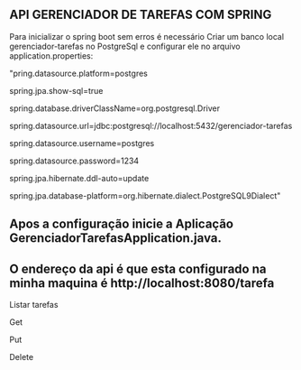 ## API GERENCIADOR DE TAREFAS COM SPRING 

Para inicializar o spring boot sem erros é necessário Criar um banco local gerenciador-tarefas
no PostgreSql e configurar ele no arquivo application.properties: 


"pring.datasource.platform=postgres

spring.jpa.show-sql=true

spring.database.driverClassName=org.postgresql.Driver

spring.datasource.url=jdbc:postgresql://localhost:5432/gerenciador-tarefas

spring.datasource.username=postgres

spring.datasource.password=1234

spring.jpa.hibernate.ddl-auto=update

spring.jpa.database-platform=org.hibernate.dialect.PostgreSQL9Dialect"



## Apos a configuração inicie a Aplicação GerenciadorTarefasApplication.java.

## O endereço da api é que esta configurado na minha maquina é http://localhost:8080/tarefa

Listar tarefas


Get

Put

Delete
